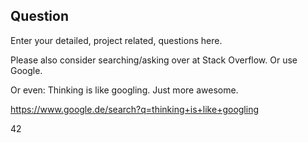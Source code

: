## Question
Enter your detailed, project related, questions here.

Please also consider searching/asking over at Stack Overflow. Or use Google.

Or even: Thinking is like googling. Just more awesome.

https://www.google.de/search?q=thinking+is+like+googling

42